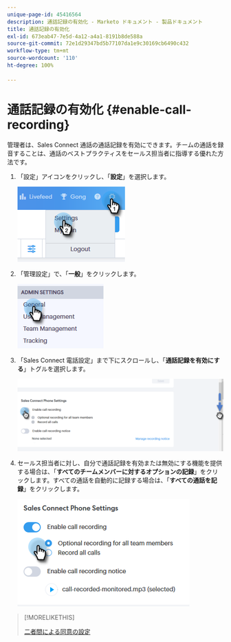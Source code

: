 ```yaml
---
unique-page-id: 45416564
description: 通話記録の有効化 - Marketo ドキュメント - 製品ドキュメント
title: 通話記録の有効化
exl-id: 673eab47-7e5d-4a12-a4a1-8191b8de588a
source-git-commit: 72e1d29347bd5b77107da1e9c30169cb6490c432
workflow-type: tm+mt
source-wordcount: '110'
ht-degree: 100%

---
```


# 通話記録の有効化 {#enable-call-recording}

管理者は、Sales Connect 通話の通話記録を有効にできます。チームの通話を録音することは、通話のベストプラクティスをセールス担当者に指導する優れた方法です。

1. 「設定」アイコンをクリックし、「**設定**」を選択します。

   ![](assets/one.png)

1. 「管理設定」で、「**一般**」をクリックします。

   ![](assets/two.png)

1. 「Sales Connect 電話設定」まで下にスクロールし、「**通話記録を有効にする**」トグルを選択します。

   ![](assets/three.png)

1. セールス担当者に対し、自分で通話記録を有効または無効にする機能を提供する場合は、「**すべてのチームメンバーに対するオプションの記録**」をクリックします。すべての通話を自動的に記録する場合は、「**すべての通話を記録**」をクリックします。

   ![](assets/four.png)

>[!MORELIKETHIS]
>
>[二者間による同意の設定](/help/marketo/product-docs/marketo-sales-connect/phone/two-party-consent-settings.md)
